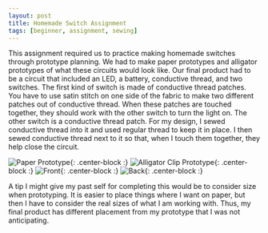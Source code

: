 ```yaml
---
layout: post
title: Homemade Switch Assignment
tags: [beginner, assignment, sewing]
---
```

This assignment required us to practice making homemade switches through prototype planning.
We had to make paper prototypes and alligator prototypes of what these circuits would look like.
Our final product had to be a circuit that included an LED, a battery, conductive thread, and two switches.
The first kind of switch is made of conductive thread patches.
You have to use satin stitch on one side of the fabric to make two different patches out of conductive thread.
When these patches are touched together, they should work with the other switch to turn the light on.
The other switch is a conductive thread patch.
For my design, I sewed conductive thread into it and used regular thread to keep it in place.
I then sewed conductive thread next to it so that, when I touch them together, they help close the circuit.

![Paper Prototype](/img/){: .center-block :}
![Alligator Clip Prototype](/img/){: .center-block :}
![Front](/img/){: .center-block :}
![Back](/img/){: .center-block :}

A tip I might give my past self for completing this would be to consider size when prototyping.
It is easier to place things where I want on paper, but then I have to consider the real sizes of what I am working with.
Thus, my final product has different placement from my prototype that I was not anticipating.
